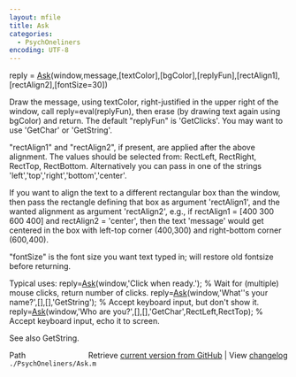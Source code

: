 ```yaml
---
layout: mfile
title: Ask
categories:
  - PsychOneliners
encoding: UTF-8
---
```


reply = [Ask](/docs/Ask)(window,message,[textColor],[bgColor],[replyFun],[rectAlign1],[rectAlign2],[fontSize=30])

Draw the message, using textColor, right-justified in the upper right of
the window, call reply=eval(replyFun), then erase (by drawing text again
using bgColor) and return. The default "replyFun" is 'GetClicks'. You may
want to use 'GetChar' or 'GetString'.

"rectAlign1" and "rectAlign2", if present, are applied after the above
alignment. The values should be selected from: RectLeft, RectRight,
RectTop, RectBottom. Alternatively you can pass in one of the strings
'left','top','right','bottom','center'.

If you want to align the text to a different rectangular box than the
window, then pass the rectangle defining that box as argument
'rectAlign1', and the wanted alignment as argument 'rectAlign2', e.g.,
if rectAlign1 = [400 300 600 400] and rectAlign2 = 'center', then the
text 'message' would get centered in the box with left-top corner
(400,300) and right-bottom corner (600,400).

"fontSize" is the font size you want text typed in; will restore old
fontsize before returning.

Typical uses:
reply=[Ask](/docs/Ask)(window,'Click when ready.'); % Wait for (multiple) mouse clicks, return number of clicks.
reply=[Ask](/docs/Ask)(window,'What''s your name?',[],[],'GetString'); % Accept keyboard input, but don't show it.
reply=[Ask](/docs/Ask)(window,'Who are you?',[],[],'GetChar',RectLeft,RectTop); % Accept keyboard input, echo it to screen.

See also GetString.


<div class="code_header" style="text-align:right;">
  <span style="float:left;">Path&nbsp;&nbsp;</span> <span class="counter">Retrieve <a href=
  "https://raw.github.com/Psychtoolbox-3/Psychtoolbox-3/beta/./PsychOneliners/Ask.m">current version from GitHub</a> | View <a href=
  "https://github.com/Psychtoolbox-3/Psychtoolbox-3/commits/beta/./PsychOneliners/Ask.m">changelog</a></span>
</div>
<div class="code">
  <code>./PsychOneliners/Ask.m</code>
</div>

